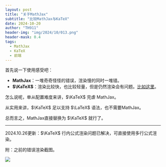 ```yaml
---
layout: post
title: "关于MathJax"
subtitle: "比较MathJax与KaTeX"
date: 2024-10-20
author: "TH911"
header-img: "img/2024/10/013.png"
header-mask: 0.4
tags:
  - MathJax
  - KaTeX
  - 前端
---
```


首先说一下使用感受吧：

* **MathJax**：一堆奇奇怪怪的错误，渲染慢的同时一堆错。
* **$\KaTeX$**：渲染比较快，也比较轻量，但是仍然渲染会有问题。[比如这里](https://cfyy.us.kg/2024/10/13/1/#3%E5%89%8D%E7%BC%80%E5%92%8C%E5%B7%AE%E5%88%86%E4%BC%98%E5%8C%96)。

怎么说呢，单从配置难度来讲，$\KaTeX$ 完虐 MathJax。

从实用来讲，$\KaTeX$ 足以支持 $\LaTeX$ 语法，也不需要MathJax。

总而言之，MathJax直接替换为 $\KaTeX$ 就行了。

***

2024.10.26更新：$\KaTeX$ 行内公式渲染问题已解决，可直接使用多行公式渲染。

附：之前的错误渲染截图。

![](https://cfyy.us.kg/img/2024/10/025.png)